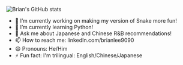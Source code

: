 ![Brian's GitHub stats](https://github-readme-stats.vercel.app/api?username=brianlee9090&hide=contribs,prs)
- 🔭 I’m currently working on making my version of Snake more fun!
- 🌱 I’m currently learning Python!
- 💬 Ask me about Japanese and Chinese R&B recommendations!
- 📫 How to reach me: linkedIn.com/brianlee9090
- 😄 Pronouns: He/Him
- ⚡ Fun fact: I'm trilingual: English/Chinese/Japanese

<!--
**brianlee9090/brianlee9090** is a ✨ _special_ ✨ repository because its `README.md` (this file) appears on your GitHub profile.

- 🔭 I’m currently working on making my version of Snake more fun!
- 🌱 I’m currently learning Python!
- 💬 Ask me about Japanese and Chinese R&B recommendations!
- 📫 How to reach me: linkedIn.com/brianlee9090
- 😄 Pronouns: He/Him
- ⚡ Fun fact: I'm trilingual: English/Chinese/Japanese
-->
